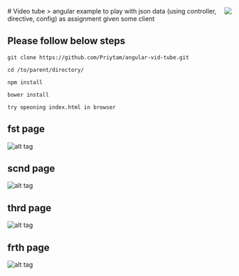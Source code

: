 <img src="https://lh3.googleusercontent.com/-lTK0EFd5OVo/AAAAAAAAAAI/AAAAAAAAABY/_SsW6-AREEw/s60-p-rw-no/photo.jpg"  align="right" />
# Video tube
> angular example to play with json data (using controller, directive, config) as assignment given some client


## Please follow below steps

```
git clone https://github.com/Priytam/angular-vid-tube.git

cd /to/parent/directory/

npm install 

bower install 

try opeoning index.html in browser
```

## fst page
![alt tag](https://github.com/Priytam/angular-vid-tube/blob/master/readmeImage/fst.jpg)

## scnd page
![alt tag](https://github.com/Priytam/angular-vid-tube/blob/master/readmeImage/scnd.jpg)

## thrd page
![alt tag](https://github.com/Priytam/angular-vid-tube/blob/master/readmeImage/thrd.jpg)

## frth page
![alt tag](https://github.com/Priytam/angular-vid-tube/blob/master/readmeImage/fourth.jpg)
